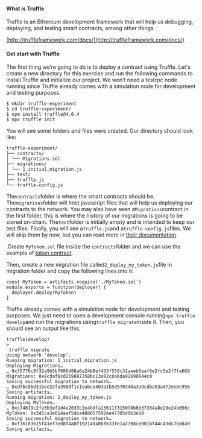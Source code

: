 #### What is Truffle

Truffle is an Ethereum development framework that will help us debugging, deploying, and testing smart contracts, among other things.

[http://truffleframework.com/docs/](http://truffleframework.com/docs/)

#### Get start with Truffle

The first thing we’re going to do is to deploy a contract using Truffle. Let's create a new directory for this exercise and run the following commands to install Truffle and initialize our project. We won’t need a testrpc node running since Truffle already comes with a simulation node for development and testing purposes.

```
$ mkdir truffle-experiment
$ cd truffle-experiment/
$ npm install truffle@4.0.4
$ npx truffle init
```

You will see some folders and files were created. Our directory should look like:

```
truffle-experiment/
├── contracts/
│ └── Migrations.sol
├── migrations/
│ └── 1_initial_migration.js
├── test/
├── truffle.js
└── truffle-config.js
```

The`contracts`folder is where the smart contracts should be. The`migrations`folder will host javascript files that will help us deploying our contracts to the network. You may also have seen a`Migrations`contract in the first folder, this is where the history of our migrations is going to be stored on-chain. The`test`folder is initially empty and is intended to keep our test files. Finally, you will see a`truffle.js`and a`truffle-config.js`files. We will skip them by now, but you can read more in [their documentation](http://truffleframework.com/docs/).

.Create `MyToken.sol` file inside the `contracts`folder and we can use the example of [token contract](https://blog.zeppelin.solutions/a-gentle-introduction-to-ethereum-programming-part-2-7bbf15e1a953#9b33).

Then, create a new migration file called`2_deploy_my_token.js`file in migration folder and copy the following lines into it:

```
const MyToken = artifacts.require('./MyToken.sol')
module.exports = function(deployer) {
  deployer.deploy(MyToken)
}
```

Truffle already comes with a simulation node for development and testing purposes. We just need to open a development console running`npx truffle develop`and run the migrations using`truffle migrate`inside it. Then, you should see an output like this:

```
truffle(develop)
>
 truffle migrate
Using network ‘develop’.
Running migration: 1_initial_migration.js
Deploying Migrations…
… 0xf5776c9f32a9b5b7600d88a6a24b0ef433f559c31aaeb5eaf6e2fc5e2f7fa669
Migrations: 0x8cdaf0cd259887258bc13a92c0a6da92698644c0
Saving successful migration to network…
… 0xd7bc86d31bee32fa3988f1c1eabce403a1b5d570340a3a9cdba53a472ee8c956
Saving artifacts…
Running migration: 2_deploy_my_token.js
Deploying MyToken…
… 0xc74019c2fe3b3ef1d4e2033c2e4b9fa13611f3150f8b6b37334a8e29e24b056c
MyToken: 0x345ca3e014aaf5dca488057592ee47305d9b3e10
Saving successful migration to network…
… 0xf36163615f41ef7ed8f4a8f192149a0bf633fe1a2398ce001bf44c43dc7bdda0
Saving artifacts…
```





